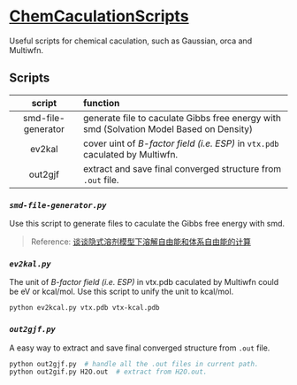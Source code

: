 # [ChemCaculationScripts](https://github.com/greedbob/ChemCaculationScripts)
Useful scripts for chemical caculation, such as Gaussian, orca and Multiwfn.


## Scripts
script | function
:-: | :-
smd-file-generator | generate file to caculate Gibbs free energy with smd (Solvation Model Based on Density)
ev2kal | cover uint of *B-factor field (i.e. ESP)* in `vtx.pdb` caculated by Multiwfn.
out2gjf | extract and save final converged structure from `.out` file.

### *`smd-file-generator.py`*
Use this script to generate files to caculate the Gibbs free energy with smd.
> Reference: [谈谈隐式溶剂模型下溶解自由能和体系自由能的计算](http://sobereva.com/327)

### *`ev2kal.py`*
The unit of *B-factor field (i.e. ESP)* in vtx.pdb caculated by Multiwfn could be eV or kcal/mol. Use this script to unify the unit to kcal/mol.

```bash
python ev2kcal.py vtx.pdb vtx-kcal.pdb
```

### *`out2gjf.py`*
A easy way to extract and save final converged structure from `.out` file.

```bash
python out2gjf.py  # handle all the .out files in current path.
python out2gif.py H2O.out  # extract from H2O.out.
```
